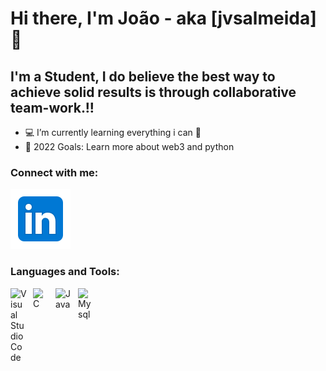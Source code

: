 # Hi there, I'm João - aka [jvsalmeida] 👋 

## I'm a Student, I do believe the best way to achieve solid results is through collaborative team-work.!!
- 💻 I’m currently learning everything i can 🤣
- 🥅 2022 Goals: Learn more about web3 and python

### Connect with me:
[![website](./img/linkedin2.svg)](https://linkedin.com/in/jvsalmeida)


### Languages and Tools:
<img align="left" alt="Visual Studio Code" width="26px" src="https://cdn.jsdelivr.net/gh/devicons/devicon/icons/vscode/vscode-original.svg" style="padding-right:10px;" />
<img align="left" alt="C" width="26px" src="https://cdn.jsdelivr.net/gh/devicons/devicon/icons/c/c-original.svg" style="padding-right:10px;" />
<img align="left" alt="Java" width="26px" src="https://cdn.jsdelivr.net/gh/devicons/devicon/icons/java/java-original.svg" style="padding-right:10px;" />
<img align="left" alt="Mysql" width="26px" src="https://cdn.jsdelivr.net/gh/devicons/devicon/icons/mysql/mysql-original.svg" style="padding-right:10px;" />
<br />
<br />

[linkedin]: https://linkedin.com/in/jvsalmeida
